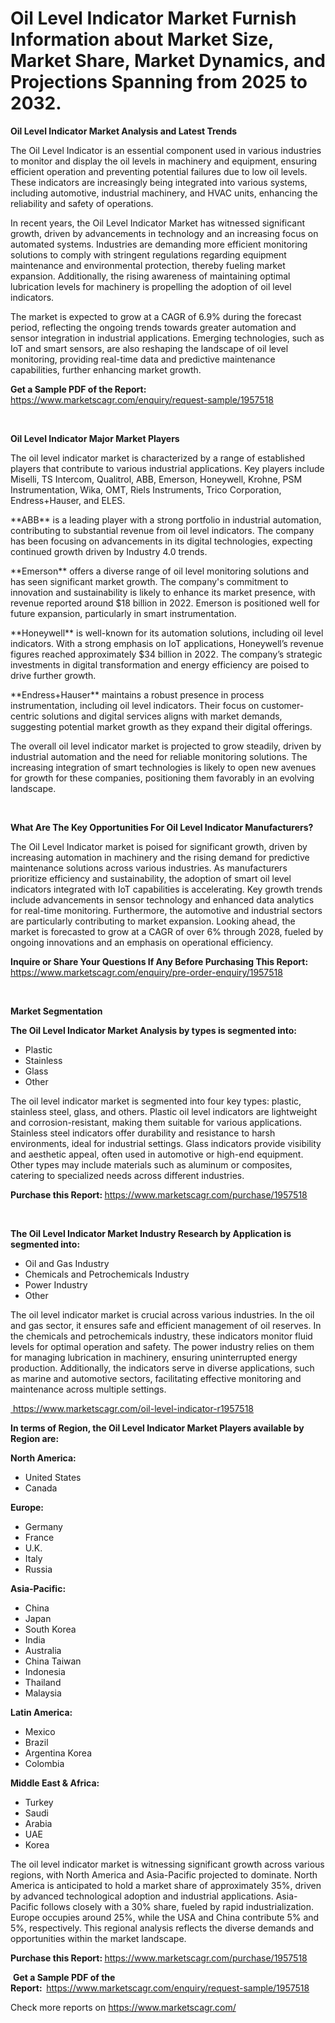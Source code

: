 <p><h1>Oil Level Indicator Market Furnish Information about Market Size, Market Share, Market Dynamics, and Projections Spanning from 2025 to 2032.</h1></p><p><strong>Oil Level Indicator Market Analysis and Latest Trends</strong></p>
<p><p>The Oil Level Indicator is an essential component used in various industries to monitor and display the oil levels in machinery and equipment, ensuring efficient operation and preventing potential failures due to low oil levels. These indicators are increasingly being integrated into various systems, including automotive, industrial machinery, and HVAC units, enhancing the reliability and safety of operations.</p><p>In recent years, the Oil Level Indicator Market has witnessed significant growth, driven by advancements in technology and an increasing focus on automated systems. Industries are demanding more efficient monitoring solutions to comply with stringent regulations regarding equipment maintenance and environmental protection, thereby fueling market expansion. Additionally, the rising awareness of maintaining optimal lubrication levels for machinery is propelling the adoption of oil level indicators. </p><p>The market is expected to grow at a CAGR of 6.9% during the forecast period, reflecting the ongoing trends towards greater automation and sensor integration in industrial applications. Emerging technologies, such as IoT and smart sensors, are also reshaping the landscape of oil level monitoring, providing real-time data and predictive maintenance capabilities, further enhancing market growth.</p></p>
<p><strong>Get a Sample PDF of the Report:&nbsp;</strong> <a href="https://www.marketscagr.com/enquiry/request-sample/1957518?utm_campaign=2471&utm_medium=2&utm_source=Github&utm_content=ia&utm_term=06042025&utm_id=oil-level-indicator">https://www.marketscagr.com/enquiry/request-sample/1957518</a></p>
<p>&nbsp;</p>
<p><strong>Oil Level Indicator Major Market Players</strong></p>
<p><p>The oil level indicator market is characterized by a range of established players that contribute to various industrial applications. Key players include Miselli, TS Intercom, Qualitrol, ABB, Emerson, Honeywell, Krohne, PSM Instrumentation, Wika, OMT, Riels Instruments, Trico Corporation, Endress+Hauser, and ELES.</p><p>**ABB** is a leading player with a strong portfolio in industrial automation, contributing to substantial revenue from oil level indicators. The company has been focusing on advancements in its digital technologies, expecting continued growth driven by Industry 4.0 trends.</p><p>**Emerson** offers a diverse range of oil level monitoring solutions and has seen significant market growth. The company's commitment to innovation and sustainability is likely to enhance its market presence, with revenue reported around $18 billion in 2022. Emerson is positioned well for future expansion, particularly in smart instrumentation.</p><p>**Honeywell** is well-known for its automation solutions, including oil level indicators. With a strong emphasis on IoT applications, Honeywell’s revenue figures reached approximately $34 billion in 2022. The company’s strategic investments in digital transformation and energy efficiency are poised to drive further growth.</p><p>**Endress+Hauser** maintains a robust presence in process instrumentation, including oil level indicators. Their focus on customer-centric solutions and digital services aligns with market demands, suggesting potential market growth as they expand their digital offerings.</p><p>The overall oil level indicator market is projected to grow steadily, driven by industrial automation and the need for reliable monitoring solutions. The increasing integration of smart technologies is likely to open new avenues for growth for these companies, positioning them favorably in an evolving landscape.</p></p>
<p>&nbsp;</p>
<p><strong>What Are The Key Opportunities For Oil Level Indicator Manufacturers?</strong></p>
<p><p>The Oil Level Indicator market is poised for significant growth, driven by increasing automation in machinery and the rising demand for predictive maintenance solutions across various industries. As manufacturers prioritize efficiency and sustainability, the adoption of smart oil level indicators integrated with IoT capabilities is accelerating. Key growth trends include advancements in sensor technology and enhanced data analytics for real-time monitoring. Furthermore, the automotive and industrial sectors are particularly contributing to market expansion. Looking ahead, the market is forecasted to grow at a CAGR of over 6% through 2028, fueled by ongoing innovations and an emphasis on operational efficiency.</p></p>
<p><strong>Inquire or Share Your Questions If Any Before Purchasing This Report:</strong> <a href="https://www.marketscagr.com/enquiry/pre-order-enquiry/1957518?utm_campaign=2471&utm_medium=2&utm_source=Github&utm_content=ia&utm_term=06042025&utm_id=oil-level-indicator">https://www.marketscagr.com/enquiry/pre-order-enquiry/1957518</a></p>
<p>&nbsp;</p>
<p><strong>Market Segmentation</strong></p>
<p><strong>The Oil Level Indicator Market Analysis by types is segmented into:</strong></p>
<p><ul><li>Plastic</li><li>Stainless</li><li>Glass</li><li>Other</li></ul></p>
<p><p>The oil level indicator market is segmented into four key types: plastic, stainless steel, glass, and others. Plastic oil level indicators are lightweight and corrosion-resistant, making them suitable for various applications. Stainless steel indicators offer durability and resistance to harsh environments, ideal for industrial settings. Glass indicators provide visibility and aesthetic appeal, often used in automotive or high-end equipment. Other types may include materials such as aluminum or composites, catering to specialized needs across different industries.</p></p>
<p><strong>Purchase this Report:&nbsp;</strong><a href="https://www.marketscagr.com/purchase/1957518?utm_campaign=2471&utm_medium=2&utm_source=Github&utm_content=ia&utm_term=06042025&utm_id=oil-level-indicator">https://www.marketscagr.com/purchase/1957518</a></p>
<p>&nbsp;</p>
<p><strong>The Oil Level Indicator Market Industry Research by Application is segmented into:</strong></p>
<p><ul><li>Oil and Gas Industry</li><li>Chemicals and Petrochemicals Industry</li><li>Power Industry</li><li>Other</li></ul></p>
<p><p>The oil level indicator market is crucial across various industries. In the oil and gas sector, it ensures safe and efficient management of oil reserves. In the chemicals and petrochemicals industry, these indicators monitor fluid levels for optimal operation and safety. The power industry relies on them for managing lubrication in machinery, ensuring uninterrupted energy production. Additionally, the indicators serve in diverse applications, such as marine and automotive sectors, facilitating effective monitoring and maintenance across multiple settings.</p></p>
<p><a href="https://www.marketscagr.com/oil-level-indicator-r1957518?utm_campaign=2471&utm_medium=2&utm_source=Github&utm_content=ia&utm_term=06042025&utm_id=oil-level-indicator">&nbsp;https://www.marketscagr.com/oil-level-indicator-r1957518</a></p>
<p><strong>In terms of Region, the Oil Level Indicator Market Players available by Region are:</strong></p>
<p>
    <p> <strong> North America: </strong>
        <ul>
            <li>United States</li>
            <li>Canada</li>
        </ul>
        </p> 
    <p> <strong> Europe: </strong>
        <ul>
            <li>Germany</li>
            <li>France</li>
            <li>U.K.</li>
            <li>Italy</li>
            <li>Russia</li>
        </ul>
        </p> 
    <p> <strong> Asia-Pacific: </strong>
        <ul>
            <li>China</li>
            <li>Japan</li>
            <li>South Korea</li>
            <li>India</li>
            <li>Australia</li>
            <li>China Taiwan</li>
            <li>Indonesia</li>
            <li>Thailand</li>
            <li>Malaysia</li>
        </ul>
        </p> 
    <p> <strong> Latin America: </strong>
        <ul>
            <li>Mexico</li>
            <li>Brazil</li>
            <li>Argentina Korea</li>
            <li>Colombia</li>
        </ul>
        </p> 
    <p> <strong> Middle East & Africa: </strong>
        <ul>
            <li>Turkey</li>
            <li>Saudi</li>
            <li>Arabia</li>
            <li>UAE</li>
            <li>Korea</li>
        </ul>
    </p>
    </p>
<p><p>The oil level indicator market is witnessing significant growth across various regions, with North America and Asia-Pacific projected to dominate. North America is anticipated to hold a market share of approximately 35%, driven by advanced technological adoption and industrial applications. Asia-Pacific follows closely with a 30% share, fueled by rapid industrialization. Europe occupies around 25%, while the USA and China contribute 5% and 5%, respectively. This regional analysis reflects the diverse demands and opportunities within the market landscape.</p></p>
<p><strong>Purchase this Report: </strong><a href="https://www.marketscagr.com/purchase/1957518?utm_campaign=2471&utm_medium=2&utm_source=Github&utm_content=ia&utm_term=06042025&utm_id=oil-level-indicator">https://www.marketscagr.com/purchase/1957518</a></p>
<p>&nbsp;<strong>Get a Sample PDF of the Report:&nbsp;&nbsp;</strong><a href="https://www.marketscagr.com/enquiry/request-sample/1957518?utm_campaign=2471&utm_medium=2&utm_source=Github&utm_content=ia&utm_term=06042025&utm_id=oil-level-indicator">https://www.marketscagr.com/enquiry/request-sample/1957518</a></p>
<p><strong></strong></p>
<p>Check more reports on <a href="https://www.marketscagr.com/?utm_campaign=2471&utm_medium=2&utm_source=Github&utm_content=ia&utm_term=06042025&utm_id=oil-level-indicator">https://www.marketscagr.com/</a></p>